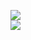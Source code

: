 [![](https://img.shields.io/badge/Made%20With-Github%20Spray-lightgrey.svg?style=for-the-badge&logo=github)](https://github.com/Annihil/github-spray#261)  
[![](https://i.imgur.com/2DrTn0Z.gif)](https://github.com/Annihil/github-spray)